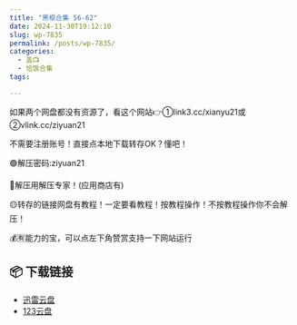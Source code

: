```yaml
---
title: "黑框合集 56-62"
date: 2024-11-30T19:12:10
slug: wp-7835
permalink: /posts/wp-7835/
categories:
  - 盖📺
  - 恰饭合集
tags:

---
```


如果两个网盘都没有资源了，看这个网站👉①link3.cc/xianyu21或②vlink.cc/ziyuan21

不需要注册账号！直接点本地下载转存OK？懂吧！

🟢解压密码:ziyuan21

🔵解压用解压专家！(应用商店有)

🟡转存的链接网盘有教程！一定要看教程！按教程操作！不按教程操作你不会解压！

💰🈶能力的宝，可以点左下角赞赏支持一下网站运行

## 📦 下载链接
- [迅雷云盘](https://blziyuan21.com/pay-download/7835?key=a49a46c703&down_id=0)
- [123云盘](https://blziyuan21.com/pay-download/7835?key=a49a46c703&down_id=1)

